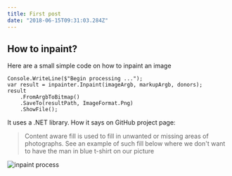 ```yaml
---
title: First post
date: "2018-06-15T09:31:03.284Z"
---
```


## How to inpaint?

Here are a small simple code on how to inpaint an image

```CSharp
Console.WriteLine($"Begin processing ...");
var result = inpainter.Inpaint(imageArgb, markupArgb, donors);
result
    .FromArgbToBitmap()
    .SaveTo(resultPath, ImageFormat.Png)
    .ShowFile();
```

It uses a .NET library. How it says on GitHub project page:

>Content aware fill is used to fill in unwanted or missing areas of photographs. See an example of such fill below where we don't want to have the man in blue t-shirt on our picture

![inpaint process](./prcess.gif)